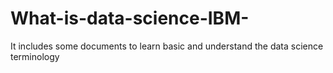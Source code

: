 # What-is-data-science-IBM-
It includes some documents to learn basic and understand the data science terminology
